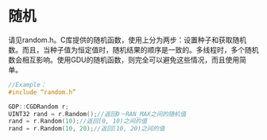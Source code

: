 # 随机

请见random.h。C库提供的随机函数，使用上分为两步：设置种子和获取随机数。而且，当种子值为恒定值时，随机结果的顺序是一致的。多线程时，多个随机数会相互影响。使用GDU的随机函数，则完全可以避免这些情况，而且使用简单。

```cpp
//Example：
#include “random.h”

GDP::CGDRandom r;
UINT32 rand = r.Random();//返回0－RAN_MAX之间的随机值
rand = r.Random(10);//返回[0, 10)之间的值
rand = r.Random(10, 20);//返回[10, 20)之间的值
```
